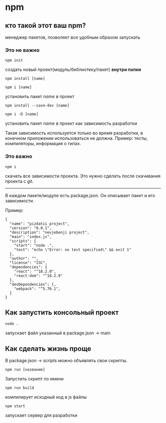 # npm

## кто такой этот ваш npm?

менеджер пакетов, позволяет все удобным образом запускать

### Это не важно
`npm init`

создать новый проект(модуль/библиотеку/пакет) **внутри папки**

`npm install [name]`

`npm i [name]`

установить пакет *name* в проект

`npm install --save-dev [name]`

`npm i -D [name]`

установить пакет *name* в проект как зависимость разработки

Такая зависимость используется только во время разработки, в конечном приложении использоваться не должна. Пример: тесты, компиляторы, информация о типах.

### Это важно

`npm i`

скачать все зависимости проекта. Это нужно сделать после скачивания проекта с git.

---

В каждом пакете/модуле есть package.json. Он описывает пакет и его зависимости.

Пример:

```
{
  "name": "pizdatii project",
  "version": "0.0.1",
  "description": "nevjebenji project",
  "main": "index.js",
  "scripts": {
    "start": "node .",
    "test": "echo \"Error: no test specified\" && exit 1"
  },
  "author": "",
  "license": "ISC",
  "dependencies": {
    "react": "^18.2.0",
    "react-dom": "^18.2.0"
  },
  "devDependencies": {,
    "webpack": "^5.76.1",
  }
}
```

## Как запустить консольный проект

`node .`

запускает файл указанный в package.json -> main


## Как сделать жизнь проще

В package.json -> scripts можно объявлять свои скрипты.

`npm run [название]`

Запустить скрипт по имени

`npm run build`

компилирует исходный код в js файлы

`npm start`

запускает сервер для разработки